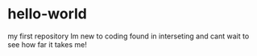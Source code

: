 # hello-world
my first repository
Im new to coding found in interseting and cant wait to see how far it takes me!

